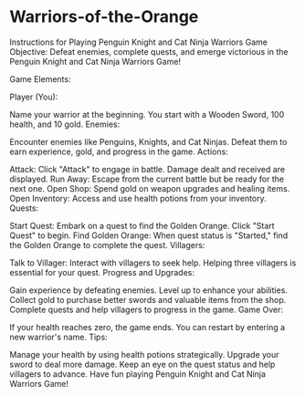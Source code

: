 # Warriors-of-the-Orange

Instructions for Playing Penguin Knight and Cat Ninja Warriors Game
Objective:
Defeat enemies, complete quests, and emerge victorious in the Penguin Knight and Cat Ninja Warriors Game!

Game Elements:

Player (You):

Name your warrior at the beginning.
You start with a Wooden Sword, 100 health, and 10 gold.
Enemies:

Encounter enemies like Penguins, Knights, and Cat Ninjas.
Defeat them to earn experience, gold, and progress in the game.
Actions:

Attack: Click "Attack" to engage in battle. Damage dealt and received are displayed.
Run Away: Escape from the current battle but be ready for the next one.
Open Shop: Spend gold on weapon upgrades and healing items.
Open Inventory: Access and use health potions from your inventory.
Quests:

Start Quest: Embark on a quest to find the Golden Orange. Click "Start Quest" to begin.
Find Golden Orange: When quest status is "Started," find the Golden Orange to complete the quest.
Villagers:

Talk to Villager: Interact with villagers to seek help. Helping three villagers is essential for your quest.
Progress and Upgrades:

Gain experience by defeating enemies. Level up to enhance your abilities.
Collect gold to purchase better swords and valuable items from the shop.
Complete quests and help villagers to progress in the game.
Game Over:

If your health reaches zero, the game ends. You can restart by entering a new warrior's name.
Tips:

Manage your health by using health potions strategically.
Upgrade your sword to deal more damage.
Keep an eye on the quest status and help villagers to advance.
Have fun playing Penguin Knight and Cat Ninja Warriors Game!




